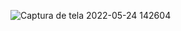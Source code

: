 ![Captura de tela 2022-05-24 142604](https://user-images.githubusercontent.com/99619125/183515955-8ce0ebd6-7b2f-4d61-bd08-805c3dc54713.png)
